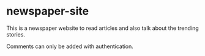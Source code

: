 # newspaper-site

This is a newspaper website to read articles and also talk about the trending stories.

Comments can only be added with authentication.
